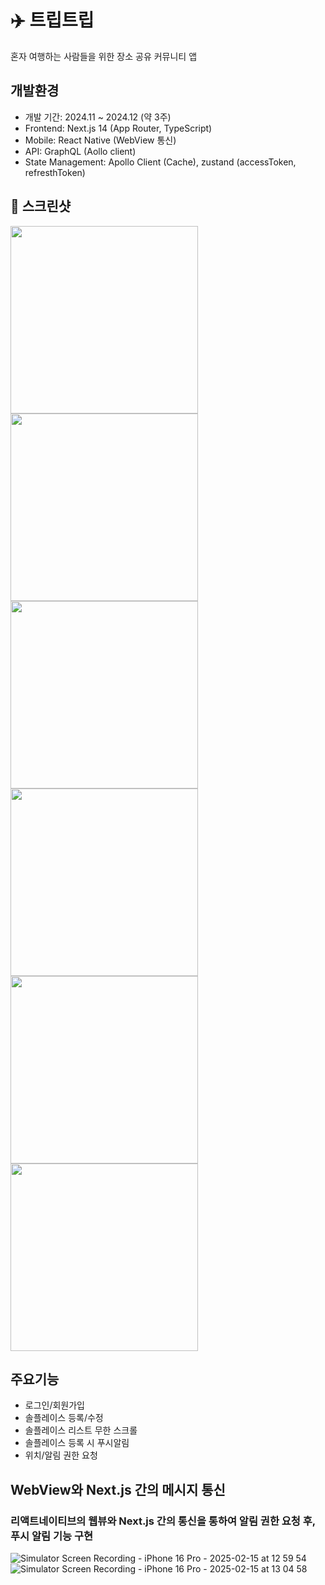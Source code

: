 # ✈️ 트립트립
혼자 여행하는 사람들을 위한 장소 공유 커뮤니티 앱

## 개발환경
- 개발 기간: 2024.11 ~ 2024.12 (약 3주)
- Frontend: Next.js 14 (App Router, TypeScript)
- Mobile: React Native (WebView 통신)
- API: GraphQL (Aollo client)
- State Management: Apollo Client (Cache), zustand (accessToken, refresthToken)

## 📸 스크린샷
<img style="width:300px;" src="https://github.com/user-attachments/assets/1b225f64-6ec3-4624-a9ff-9d8d8e8d7838" />
<img style="width:300px;" src="https://github.com/user-attachments/assets/22ba401e-1f35-4f26-8582-49490cca4ad2" />
<img style="width:300px;" src="https://github.com/user-attachments/assets/6174aa61-bc0b-4fc4-bcfd-20340f24f001" />
<img style="width:300px;" src="https://github.com/user-attachments/assets/21e25520-12bf-48d1-8762-7fd8ce6532eb" />
<img style="width:300px;" src="https://github.com/user-attachments/assets/6f0726a6-8a7d-43c7-a528-f2b0bc52e0bf" />
<img style="width:300px;" src="https://github.com/user-attachments/assets/885d4dab-764f-4d8e-bc2f-a5be5917646b" />

## 주요기능
- 로그인/회원가입
- 솔플레이스 등록/수정
- 솔플레이스 리스트 무한 스크롤
- 솔플레이스 등록 시 푸시알림
- 위치/알림 권한 요청

## WebView와 Next.js 간의 메시지 통신
### 리액트네이티브의 웹뷰와 Next.js 간의 통신을 통하여 알림 권한 요청 후, 푸시 알림 기능 구현
![Simulator Screen Recording - iPhone 16 Pro - 2025-02-15 at 12 59 54](https://github.com/user-attachments/assets/261f87d2-be3c-4e31-9f0f-c4ba9e8d0e5b)
![Simulator Screen Recording - iPhone 16 Pro - 2025-02-15 at 13 04 58](https://github.com/user-attachments/assets/66b6343c-1a95-47f5-9e95-4b228236c3e0)

